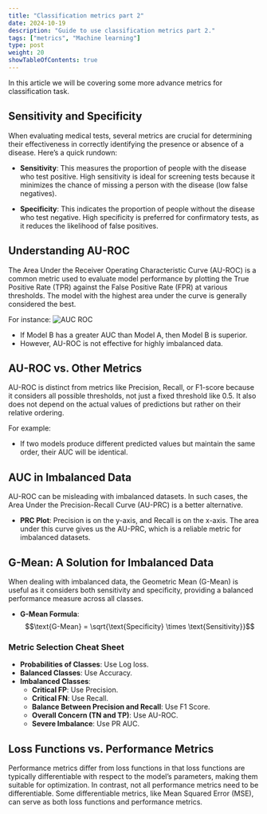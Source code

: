 ```yaml
---
title: "Classification metrics part 2"
date: 2024-10-19
description: "Guide to use classification metrics part 2."
tags: ["metrics", "Machine learning"]
type: post
weight: 20
showTableOfContents: true
---
```


In this article we will be covering some more advance metrics for classification task.

## Sensitivity and Specificity

When evaluating medical tests, several metrics are crucial for determining their effectiveness in correctly identifying the presence or absence of a disease. Here’s a quick rundown:

- **Sensitivity**: This measures the proportion of people with the disease who test positive. High sensitivity is ideal for screening tests because it minimizes the chance of missing a person with the disease (low false negatives).
  
- **Specificity**: This indicates the proportion of people without the disease who test negative. High specificity is preferred for confirmatory tests, as it reduces the likelihood of false positives.

## Understanding AU-ROC

The Area Under the Receiver Operating Characteristic Curve (AU-ROC) is a common metric used to evaluate model performance by plotting the True Positive Rate (TPR) against the False Positive Rate (FPR) at various thresholds. The model with the highest area under the curve is generally considered the best.

For instance:
![AUC ROC](/AUC-ROC-curve.png)

- If Model B has a greater AUC than Model A, then Model B is superior.
- However, AU-ROC is not effective for highly imbalanced data.

## AU-ROC vs. Other Metrics

AU-ROC is distinct from metrics like Precision, Recall, or F1-score because it considers all possible thresholds, not just a fixed threshold like 0.5. It also does not depend on the actual values of predictions but rather on their relative ordering.

For example:
- If two models produce different predicted values but maintain the same order, their AUC will be identical.

## AUC in Imbalanced Data

AU-ROC can be misleading with imbalanced datasets. In such cases, the Area Under the Precision-Recall Curve (AU-PRC) is a better alternative.

- **PRC Plot**: Precision is on the y-axis, and Recall is on the x-axis. The area under this curve gives us the AU-PRC, which is a reliable metric for imbalanced datasets.

## G-Mean: A Solution for Imbalanced Data

When dealing with imbalanced data, the Geometric Mean (G-Mean) is useful as it considers both sensitivity and specificity, providing a balanced performance measure across all classes.

- **G-Mean Formula**: $$\text{G-Mean} = \sqrt{\text{Specificity} \times \text{Sensitivity}}$$

### Metric Selection Cheat Sheet

- **Probabilities of Classes**: Use Log loss.
- **Balanced Classes**: Use Accuracy.
- **Imbalanced Classes**:
  - **Critical FP**: Use Precision.
  - **Critical FN**: Use Recall.
  - **Balance Between Precision and Recall**: Use F1 Score.
  - **Overall Concern (TN and TP)**: Use AU-ROC.
  - **Severe Imbalance**: Use PR AUC.

## Loss Functions vs. Performance Metrics

Performance metrics differ from loss functions in that loss functions are typically differentiable with respect to the model’s parameters, making them suitable for optimization. In contrast, not all performance metrics need to be differentiable. Some differentiable metrics, like Mean Squared Error (MSE), can serve as both loss functions and performance metrics.
